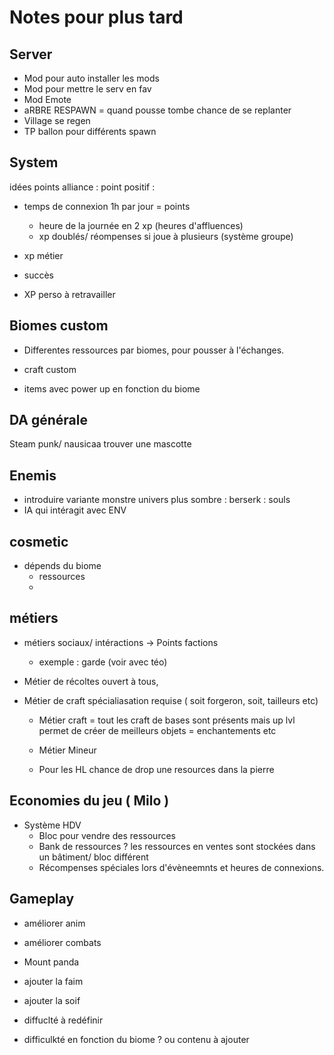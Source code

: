 # Notes pour plus tard 
## Server

- Mod pour auto installer les mods
- Mod pour mettre le serv en fav
- Mod Emote
- aRBRE RESPAWN = quand pousse tombe chance de se replanter
- Village se regen
- TP ballon pour différents spawn


## System 
idées points alliance : 
point positif : 
- temps de connexion 1h par jour = points 
	- heure de la journée en 2 xp (heures d'affluences) 
	- xp doublés/ réompenses si joue à plusieurs (système groupe) 
- xp métier 
- succès 


- XP perso à retravailler  


## Biomes custom

- Differentes ressources par biomes, pour pousser à l'échanges. 
- craft custom 

- items avec power up en fonction du biome 


## DA générale

Steam punk/ nausicaa 
trouver une mascotte

## Enemis
- introduire variante monstre univers plus sombre : berserk : souls
- IA qui intéragit avec ENV

## cosmetic

- dépends du biome
	- ressources
	-
## métiers
- métiers sociaux/ intéractions -> Points factions
	- exemple : garde (voir avec téo)

- Métier de récoltes ouvert à tous,
- Métier de craft spécialiasation requise ( soit forgeron, soit, tailleurs etc)
	- Métier craft = tout les craft de bases sont présents mais up lvl permet de créer de meilleurs objets = enchantements etc

   - Métier Mineur
   	- Pour les HL chance de drop une resources dans la pierre 	

## Economies du jeu ( Milo ) 
- Système HDV
	- Bloc pour vendre des ressources
 	- Bank de ressources ? les ressources en ventes sont stockées dans un bâtiment/ bloc différent
  	- Récompenses spéciales lors d'évèneemnts et heures de connexions. 		 	

## Gameplay
- améliorer anim 
- améliorer combats
-  Mount panda

- ajouter la faim
- ajouter la soif 

- diffuclté à redéfinir 
- difficulkté en fonction du biome ? ou contenu à ajouter 
 
